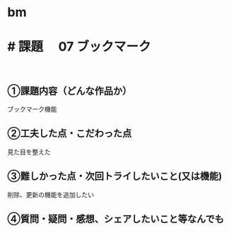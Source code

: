 # bm
# # 課題　 07 ブックマーク
​
## ①課題内容（どんな作品か）
ブックマーク機能
​
## ②工夫した点・こだわった点
見た目を整えた
​
## ③難しかった点・次回トライしたいこと(又は機能)
削除、更新の機能を追加したい
​
## ④質問・疑問・感想、シェアしたいこと等なんでも
